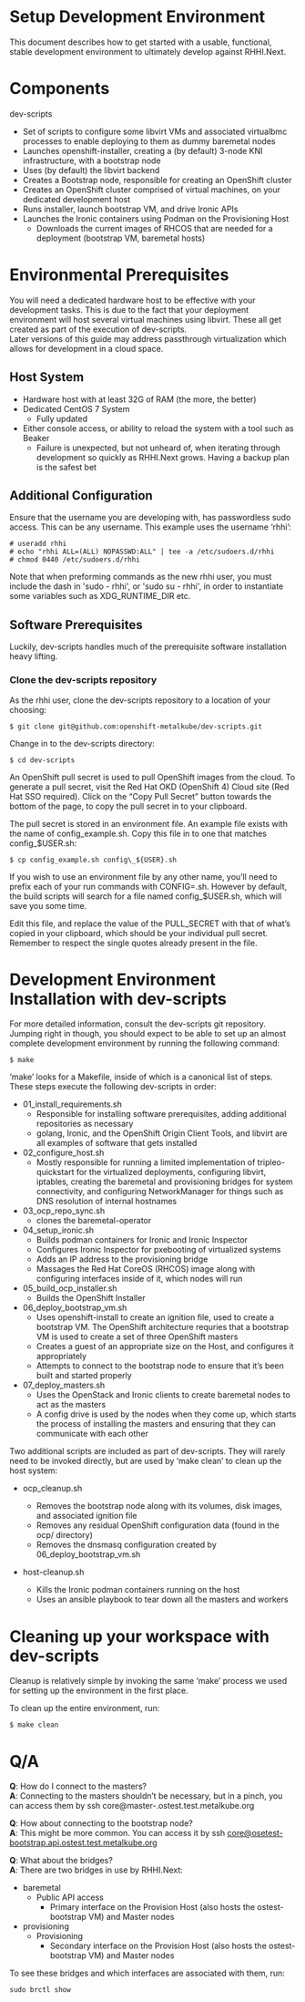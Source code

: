 Setup Development Environment
=============================

This document describes how to get started with a usable, functional, stable  development environment to ultimately develop against RHHI.Next.

# Components

dev-scripts
- Set of scripts to configure some libvirt VMs and associated virtualbmc processes to enable deploying to them as dummy baremetal nodes
- Launches openshift-installer, creating a (by default) 3-node KNI infrastructure, with a bootstrap node
- Uses (by default) the libvirt backend
- Creates a Bootstrap node, responsible for creating an OpenShift cluster
- Creates an OpenShift cluster comprised of virtual machines, on your dedicated development host
- Runs installer, launch bootstrap VM, and drive Ironic APIs
- Launches the Ironic containers using Podman on the Provisioning Host
  - Downloads the current images of RHCOS that are needed for a deployment (bootstrap VM, baremetal hosts)

# Environmental Prerequisites

You will need a dedicated hardware host to be effective with your development tasks.  This is due to the fact that your deployment 
environment will host several virtual machines using libvirt.  These all get created as part of the execution of dev-scripts.  
Later versions of this guide may address passthrough virtualization which allows for development in a cloud space.

## Host System

- Hardware host with at least 32G of RAM (the more, the better)
- Dedicated CentOS 7 System
  - Fully updated
- Either console access, or ability to reload the system with a tool such as Beaker
  - Failure is unexpected, but not unheard of, when iterating through development so quickly as RHHI.Next grows.  Having a backup plan is the safest bet

## Additional Configuration

Ensure that the username you are developing with, has passwordless sudo access.  This can be any username.  This example uses the username ‘rhhi’:
```
# useradd rhhi
# echo "rhhi ALL=(ALL) NOPASSWD:ALL" | tee -a /etc/sudoers.d/rhhi
# chmod 0440 /etc/sudoers.d/rhhi
```

Note that when preforming commands as the new rhhi user, you must include the dash in 'sudo - rhhi', or 'sudo su - rhhi', in order to instantiate some 
variables such as XDG_RUNTIME_DIR etc.

## Software Prerequisites

Luckily, dev-scripts handles much of the prerequisite software installation heavy lifting.  

### Clone the dev-scripts repository

As the rhhi user, clone the dev-scripts repository to a location of your choosing:

```
$ git clone git@github.com:openshift-metalkube/dev-scripts.git
```

Change in to the dev-scripts directory:
```
$ cd dev-scripts
```

An OpenShift pull secret is used to pull OpenShift images from the cloud.  To generate a pull secret, visit the Red Hat OKD (OpenShift 4) Cloud 
site (Red Hat SSO required).   Click on the “Copy Pull Secret” button towards the bottom of the page, to copy the pull secret in to your clipboard.

The pull secret is stored in an environment file.  An example file exists with the name of config\_example.sh.  Copy this file in to one that matches config\_$USER.sh:
```
$ cp config_example.sh config\_${USER}.sh
```

If you wish to use an environment file by any other name, you’ll need to prefix each of your run commands with CONFIG=<environment file>.sh.  However by 
default, the build scripts will search for a file named config\_$USER.sh, which will save you some time.

Edit this file, and replace the value of the PULL\_SECRET with that of what’s copied in your clipboard, which should be your individual pull secret.  
Remember to respect the single quotes already present in the file.


# Development Environment Installation with dev-scripts

For more detailed information, consult the dev-scripts git repository.  Jumping right in though, you should expect to be able to set up an almost 
complete development environment by running the following command:
```
$ make
```

‘make’ looks for a Makefile, inside of which is a canonical list of steps.  These steps execute the following dev-scripts in order:
- 01\_install\_requirements.sh
  - Responsible for installing software prerequisites, adding additional repositories as necessary
  - golang, Ironic, and the OpenShift Origin Client Tools, and libvirt are all examples of software that gets installed
- 02\_configure\_host.sh
  - Mostly responsible for running a limited implementation of tripleo-quickstart for the virtualized deployments, configuring libvirt, iptables, creating the 
    baremetal and provisioning bridges for system connectivity, and configuring NetworkManager for things such as DNS resolution of internal hostnames
- 03\_ocp\_repo\_sync.sh
    - clones the baremetal-operator
- 04\_setup\_ironic.sh
  - Builds podman containers for Ironic and Ironic Inspector
  - Configures Ironic Inspector for pxebooting of virtualized systems
  - Adds an IP address to the provisioning bridge
  - Massages the Red Hat CoreOS (RHCOS) image along with configuring interfaces inside of it, which nodes will run
- 05\_build\_ocp\_installer.sh
  - Builds the OpenShift Installer
- 06\_deploy\_bootstrap\_vm.sh
  - Uses openshift-install to create an ignition file, used to create a bootstrap VM.  The OpenShift architecture requries that a bootstrap VM is used to create a set of three OpenShift masters
  - Creates a guest of an appropriate size on the Host, and configures it appropriately
  - Attempts to connect to the bootstrap node to ensure that it’s been built and started properly
- 07\_deploy\_masters.sh
  - Uses the OpenStack and Ironic clients to create baremetal nodes to act as the masters
  - A config drive is used by the nodes when they come up, which starts the process of installing the masters and ensuring that they can communicate with each other

Two additional scripts are included as part of dev-scripts.  They will rarely need to be invoked directly, but are used by ‘make clean’ to clean up the host system:
- ocp\_cleanup.sh
  - Removes the bootstrap node along with its volumes, disk images, and associated ignition file
  - Removes any residual OpenShift configuration data (found in the ocp/ directory)
  - Removes the dnsmasq configuration created by 06\_deploy\_bootstrap\_vm.sh

- host-cleanup.sh
  - Kills the Ironic podman containers running on the host
  - Uses an ansible playbook to tear down all the masters and workers


# Cleaning up your workspace with dev-scripts

Cleanup is relatively simple by invoking the same ‘make’ process we used for setting up the environment in the first place.

To clean up the entire environment, run:
```
$ make clean
```

# Q/A

**Q**:  How do I connect to the masters?  
**A**:  Connecting to the masters shouldn’t be necessary, but in a pinch, you can access them by ssh core@master-<index>.ostest.test.metalkube.org  

**Q**:  How about connecting to the bootstrap node?  
**A**:  This might be more common.  You can access it by ssh core@osetest-bootstrap.api.ostest.test.metalkube.org  

**Q**:  What about the bridges?  
**A**:  There are two bridges in use by RHHI.Next:
- baremetal
  - Public API access
    - Primary interface on the Provision Host (also hosts the ostest-bootstrap VM) and Master nodes
- provisioning
  - Provisioning
    - Secondary interface on the Provision Host (also hosts the ostest-bootstrap VM) and Master nodes  

To see these bridges and which interfaces are associated with them, run:
```
sudo brctl show
```
